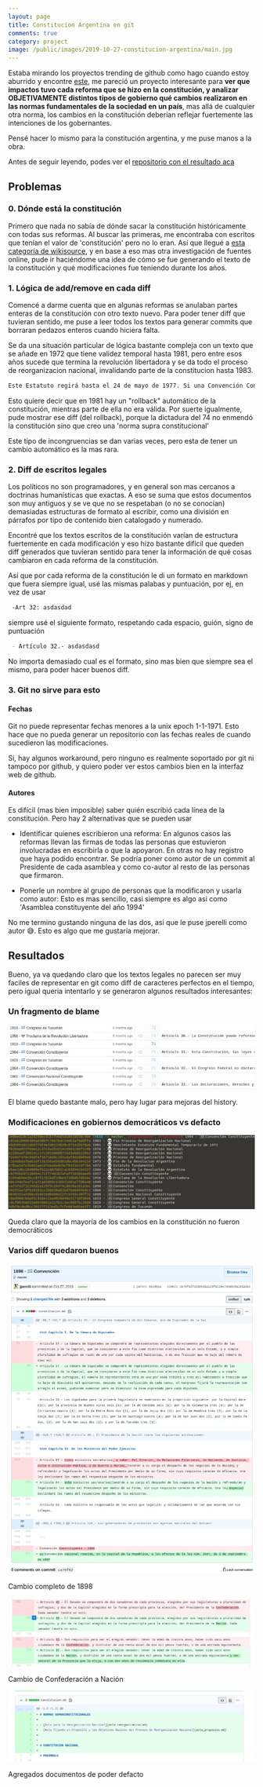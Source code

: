 ```yaml
---
layout: page
title: Constitucion Argentina en git
comments: true
category: project
image: /public/images/2019-10-27-constitucion-argentina/main.jpg
---
```


Estaba mirando los proyectos trending de github como hago cuando estoy aburrido y encontre [este](https://github.com/JesseKPhillips/USA-Constitution), me pareció un proyecto interesante para **ver que impactos tuvo cada reforma que se hizo en la constitución, y analizar OBJETIVAMENTE distintos tipos de gobierno qué cambios realizaron en las normas fundamentales de la sociedad en un país**, mas allá de cualquier otra norma, los cambios en la constitución deberían reflejar fuertemente las intenciones de los gobernantes.

Pensé hacer lo mismo para la constitución argentina, y me puse manos a la obra.

Antes de seguir leyendo, podes ver el [repositorio con el resultado aca](https://github.com/jperelli/Constitucion_Argentina)

## Problemas

### 0. Dónde está la constitución

Primero que nada no sabía de dónde sacar la constitución históricamente con todas sus reformas. Al buscar las primeras, me encontraba con escritos que tenían el valor de 'constitución' pero no lo eran. Así que llegué a [esta categoría de wikisource](https://es.wikisource.org/wiki/Categor%C3%ADa:Constituciones_nacionales_de_Argentina), y en base a eso mas otra investigación de fuentes online, pude ir haciéndome una idea de cómo se fue generando el texto de la constitución y qué modificaciones fue teniendo durante los años.

### 1. Lógica de add/remove en cada diff

Comencé a darme cuenta que en algunas reformas se anulaban partes enteras de la constitución con otro texto nuevo. Para poder tener diff que tuvieran sentido, me puse a leer todos los textos para generar commits que borraran pedazos enteros cuando hiciera falta.

Se da una situación particular de lógica bastante compleja con un texto que se añade en 1972 que tiene validez temporal hasta 1981, pero entre esos años sucede que termina la revolución libertadora y se da todo el proceso de reorganizacion nacional, invalidando parte de la constitucion hasta 1983.

```md
Este Estatuto regirá hasta el 24 de mayo de 1977. Si una Convención Constituyente no decidiere acerca de la incorporación definitiva al texto constitucional, o su derogación total o parcial, antes del 25 de agosto de 1976, su vigencia quedará prorrogada hasta el 24 de mayo de 1981.
```

Esto quiere decir que en 1981 hay un "rollback" automático de la constitución, mientras parte de ella no era válida. Por suerte igualmente, pude mostrar ese diff (del rollback), porque la dictadura del 74 no enmendó la constitución sino que creo una 'norma supra constitucional'

Este tipo de incongruencias se dan varias veces, pero esta de tener un cambio automático es la mas rara.

### 2. Diff de escritos legales

Los políticos no son programadores, y en general son mas cercanos a doctrinas humanísticas que exactas. A eso se suma que estos documentos son muy antiguos y se ve que no se respetaban (o no se conocían) demasiadas estructuras de formato al escribir, como una división en párrafos por tipo de contenido bien catalogado y numerado.

Encontré que los textos escritos de la constitución varían de estructura fuertemente en cada modificación y eso hizo bastante difícil que queden diff generados que tuvieran sentido para tener la información de qué cosas cambiaron en cada reforma de la constitución.

Así que por cada reforma de la constitución le di un formato en markdown que fuera siempre igual, usé las mismas palabas y puntuación, por ej, en vez de usar

```md
 -Art 32: asdasdad
```

siempre usé el siguiente formato, respetando cada espacio, guión, signo de puntuación

```md
 - Artículo 32.- asdasdasd
```

No importa demasiado cual es el formato, sino mas bien que siempre sea el mismo, para poder hacer buenos diff.

### 3. Git no sirve para esto

#### Fechas

Git no puede representar fechas menores a la unix epoch 1-1-1971. Esto hace que no pueda generar un repositorio con las fechas reales de cuando sucedieron las modificaciones.

Si, hay algunos workaround, pero ninguno es realmente soportado por git ni tampoco por github, y quiero poder ver estos cambios bien en la interfaz web de github.

#### Autores

Es difícil (mas bien imposible) saber quién escribió cada línea de la constitución. Pero hay 2 alternativas que se pueden usar

 - Identificar quienes escribieron una reforma: En algunos casos las reformas llevan las firmas de todas las personas que estuvieron involucradas en escribirla o que la apoyaron. En otras no hay registro que haya podido encontrar. Se podría poner como autor de un commit al Presidente de cada asamblea y como co-autor al resto de las personas que firmaron.

 - Ponerle un nombre al grupo de personas que la modificaron y usarla como autor: Esto es mas sencillo, casi siempre es algo asi como 'Asamblea constituyente del año 1994'

No me termino gustando ninguna de las dos, asi que le puse jperelli como autor 😅. Esto es algo que me gustaría mejorar.

## Resultados

Bueno, ya va quedando claro que los textos legales no parecen ser muy faciles de representar en git como diff de caracteres perfectos en el tiempo, pero igual queria intentarlo y se generaron algunos resultados interesantes:

### Un fragmento de blame

![Un blame](/public/images/2019-10-27-constitucion-argentina/blame.jpg)

El blame quedo bastante malo, pero hay lugar para mejoras del history.

### Modificaciones en gobiernos democráticos vs defacto

![Una atrocidad](/public/images/2019-10-27-constitucion-argentina/main.jpg)

Queda claro que la mayoría de los cambios en la constitución no fueron democráticos

### Varios diff quedaron buenos

![1898](/public/images/2019-10-27-constitucion-argentina/1898.jpg)

Cambio completo de 1898

![Nacion](/public/images/2019-10-27-constitucion-argentina/nacion.jpg)

Cambio de Confederación a Nación

![defacto](/public/images/2019-10-27-constitucion-argentina/prn.jpg)

Agregados documentos de poder defacto
